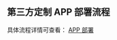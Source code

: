 ## 第三方定制 APP 部署流程

具体流程详情可查看： [APP 部署](https://github.com/tencentyun/iot-link-ios/blob/master/doc/%E5%B9%B3%E5%8F%B0%E6%8A%80%E6%9C%AF%E6%96%87%E6%A1%A3/%E9%83%A8%E7%BD%B2%E6%B5%81%E7%A8%8B.md)


​	




